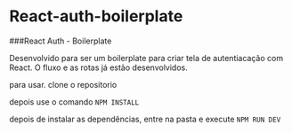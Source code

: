 # React-auth-boilerplate


###React Auth - Boilerplate 

Desenvolvido para ser um boilerplate para criar tela  de autentiacação com React. O fluxo e as rotas já estão desenvolvidos.

para usar. clone o repositorio

depois use o comando `NPM INSTALL`

depois de instalar as dependências, entre na pasta e execute `NPM RUN DEV`
